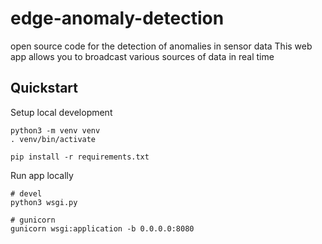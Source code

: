 # edge-anomaly-detection
open source code for the detection of anomalies in sensor data
This web app allows you to broadcast various sources of data in real time

## Quickstart

Setup local development
```
python3 -m venv venv
. venv/bin/activate

pip install -r requirements.txt
```

Run app locally
```
# devel
python3 wsgi.py

# gunicorn
gunicorn wsgi:application -b 0.0.0.0:8080
```
